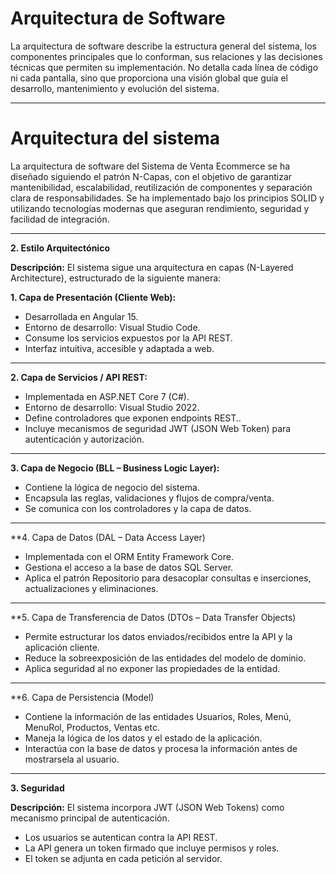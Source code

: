 # Arquitectura de Software
La arquitectura de software describe la estructura general del sistema, los componentes principales que lo conforman, sus relaciones y las decisiones técnicas que permiten su implementación. No detalla cada línea de código ni cada pantalla, sino que proporciona una visión global que guía el desarrollo, mantenimiento y evolución del sistema.

---

# Arquitectura del sistema

La arquitectura de software del Sistema de Venta Ecommerce se ha diseñado siguiendo el patrón N-Capas, con el objetivo de garantizar mantenibilidad, escalabilidad, reutilización de componentes y separación clara de responsabilidades.
Se ha implementado bajo los principios SOLID y utilizando tecnologías modernas que aseguran rendimiento, seguridad y facilidad de integración.

---

**2. Estilo Arquitectónico**

**Descripción:** El sistema sigue una arquitectura en capas (N-Layered Architecture), estructurado de la siguiente manera:

**1. Capa de Presentación (Cliente Web):**
  - Desarrollada en Angular 15.
  - Entorno de desarrollo: Visual Studio Code.
  - Consume los servicios expuestos por la API REST.
  - Interfaz intuitiva, accesible y adaptada a web.

---

**2. Capa de Servicios / API REST:**
  - Implementada en ASP.NET Core 7 (C#).
  - Entorno de desarrollo: Visual Studio 2022.
  - Define controladores que exponen endpoints REST..
  - Incluye mecanismos de seguridad JWT (JSON Web Token) para autenticación y autorización.

---

**3. Capa de Negocio (BLL – Business Logic Layer):**
  - Contiene la lógica de negocio del sistema.
  - Encapsula las reglas, validaciones y flujos de compra/venta.
  - Se comunica con los controladores y la capa de datos.
  

---


**4. Capa de Datos (DAL – Data Access Layer)
  - Implementada con el ORM Entity Framework Core.
  - Gestiona el acceso a la base de datos SQL Server.
  - Aplica el patrón Repositorio para desacoplar consultas e inserciones, actualizaciones y eliminaciones.

---


**5. Capa de Transferencia de Datos (DTOs – Data Transfer Objects)
  - Permite estructurar los datos enviados/recibidos entre la API y la aplicación cliente.
  - Reduce la sobreexposición de las entidades del modelo de dominio.
  - Aplica seguridad al no exponer las propiedades de la entidad.

---

**6. Capa de Persistencia (Model)
  - Contiene la información de las entidades Usuarios, Roles, Menú, MenuRol, Productos, Ventas etc.
  - Maneja la lógica de los datos y el estado de la aplicación.
  - Interactúa con la base de datos y procesa la información antes de mostrarsela al usuario.

---

**3. Seguridad**

**Descripción:** El sistema incorpora JWT (JSON Web Tokens) como mecanismo principal de autenticación.
  - Los usuarios se autentican contra la API REST.
  - La API genera un token firmado que incluye permisos y roles.
  - El token se adjunta en cada petición al servidor.
